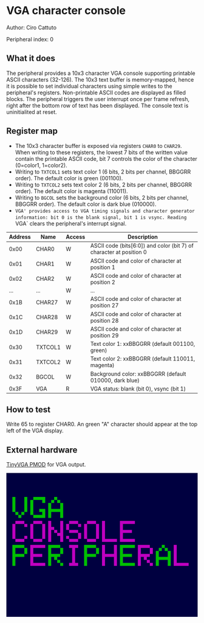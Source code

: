 <!---

This file is used to generate your project datasheet. Please fill in the information below and delete any unused
sections.

The peripheral index is the number TinyQV will use to select your peripheral.  You will pick a free
slot when raising the pull request against the main TinyQV repository, and can fill this in then.  You
also need to set this value as the PERIPHERAL_NUM in your test script.

You can also include images in this folder and reference them in the markdown. Each image must be less than
512 kb in size, and the combined size of all images must be less than 1 MB.
-->

# VGA character console

Author: Ciro Cattuto

Peripheral index: 0

## What it does

The peripheral provides a 10x3 character VGA console supporting printable ASCII characters (32-126). The 10x3 text buffer is memory-mapped, hence it is possible to set individual characters using simple writes to the peripheral's registers. Non-printable ASCII codes are displayed as filled blocks. The peripheral triggers the user interrupt once per frame refresh, right after the bottom row of text has been displayed. The console text is uninitialited at reset.

## Register map

- The 10x3 character buffer is exposed via registers `CHAR0` to `CHAR29`. When writing to these registers, the lowest 7 bits of the written value contain the printable ASCII code, bit 7 controls the color of the character (0=color1, 1=color2).
- Writing to `TXTCOL1` sets text color 1 (6 bits, 2 bits per channel, BBGGRR order). The default color is green (001100).
- Writing to `TXTCOL2` sets text color 2 (6 bits, 2 bits per channel, BBGGRR order). The default color is magenta (110011).
- Writing to `BGCOL` sets the background color (6 bits, 2 bits per channel, BBGGRR order). The default color is dark blue (010000).
- `VGA' provides access to VGA timing signals and character generator information: bit 0 is the blank signal, bit 1 is vsync. Reading `VGA` clears the peripheral's interrupt signal.

| Address | Name    | Access | Description                                                         |
|---------|---------|--------|---------------------------------------------------------------------|
| 0x00    | CHAR0   | W      | ASCII code (bits[6:0]) and color (bit 7) of character at position 0 |
| 0x01    | CHAR1   | W      | ASCII code and color of character at position 1                     |
| 0x02    | CHAR2   | W      | ASCII code and color of character at position 2                     |
| ...     | ...     | W      | ...                                                                 |
| 0x1B    | CHAR27  | W      | ASCII code and color of character at position 27                    |
| 0x1C    | CHAR28  | W      | ASCII code and color of character at position 28                    |
| 0x1D    | CHAR29  | W      | ASCII code and color of character at position 29                    |
| 0x30    | TXTCOL1 | W      | Text color 1: xxBBGGRR (default 001100, green)                      |
| 0x31    | TXTCOL2 | W      | Text color 2: xxBBGGRR (default 110011, magenta)                    |
| 0x32    | BGCOL   | W      | Background color: xxBBGGRR (default 010000, dark blue)              |
| 0x3F    | VGA     | R      | VGA status: blank (bit 0), vsync (bit 1)                            |

## How to test

Write 65 to register CHAR0. An green "A" character should appear at the top left of the VGA display.

## External hardware

[TinyVGA PMOD](https://github.com/mole99/tiny-vga) for VGA output.

![VGA console test](vga_grab.png)
